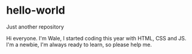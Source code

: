 # hello-world
Just another repository

Hi everyone.
I'm Wale, I started coding this year with HTML, CSS and JS.
I'm a newbie, I'm always ready to learn, so please help me.
